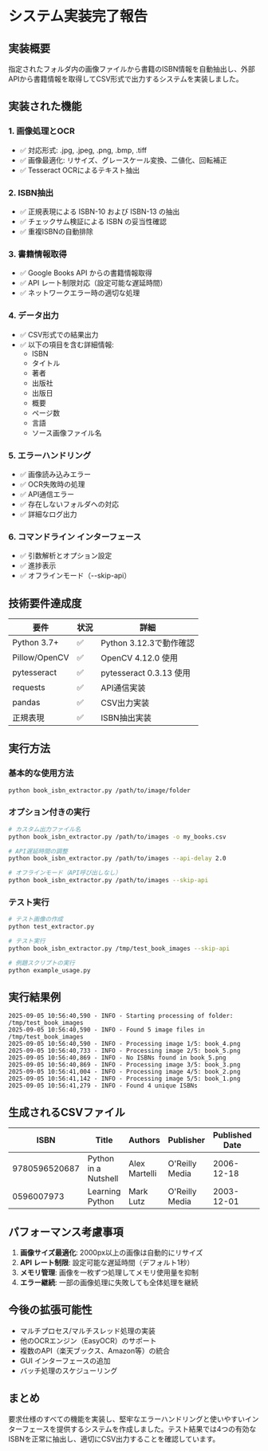 # システム実装完了報告

## 実装概要

指定されたフォルダ内の画像ファイルから書籍のISBN情報を自動抽出し、外部APIから書籍情報を取得してCSV形式で出力するシステムを実装しました。

## 実装された機能

### 1. 画像処理とOCR
- ✅ 対応形式: .jpg, .jpeg, .png, .bmp, .tiff
- ✅ 画像最適化: リサイズ、グレースケール変換、二値化、回転補正
- ✅ Tesseract OCRによるテキスト抽出

### 2. ISBN抽出
- ✅ 正規表現による ISBN-10 および ISBN-13 の抽出
- ✅ チェックサム検証による ISBN の妥当性確認
- ✅ 重複ISBNの自動排除

### 3. 書籍情報取得
- ✅ Google Books API からの書籍情報取得
- ✅ API レート制限対応（設定可能な遅延時間）
- ✅ ネットワークエラー時の適切な処理

### 4. データ出力
- ✅ CSV形式での結果出力
- ✅ 以下の項目を含む詳細情報:
  - ISBN
  - タイトル
  - 著者
  - 出版社
  - 出版日
  - 概要
  - ページ数
  - 言語
  - ソース画像ファイル名

### 5. エラーハンドリング
- ✅ 画像読み込みエラー
- ✅ OCR失敗時の処理
- ✅ API通信エラー
- ✅ 存在しないフォルダへの対応
- ✅ 詳細なログ出力

### 6. コマンドライン インターフェース
- ✅ 引数解析とオプション設定
- ✅ 進捗表示
- ✅ オフラインモード（--skip-api）

## 技術要件達成度

| 要件 | 状況 | 詳細 |
|------|------|------|
| Python 3.7+ | ✅ | Python 3.12.3で動作確認 |
| Pillow/OpenCV | ✅ | OpenCV 4.12.0 使用 |
| pytesseract | ✅ | pytesseract 0.3.13 使用 |
| requests | ✅ | API通信実装 |
| pandas | ✅ | CSV出力実装 |
| 正規表現 | ✅ | ISBN抽出実装 |

## 実行方法

### 基本的な使用方法
```bash
python book_isbn_extractor.py /path/to/image/folder
```

### オプション付きの実行
```bash
# カスタム出力ファイル名
python book_isbn_extractor.py /path/to/images -o my_books.csv

# API遅延時間の調整
python book_isbn_extractor.py /path/to/images --api-delay 2.0

# オフラインモード（API呼び出しなし）
python book_isbn_extractor.py /path/to/images --skip-api
```

### テスト実行
```bash
# テスト画像の作成
python test_extractor.py

# テスト実行
python book_isbn_extractor.py /tmp/test_book_images --skip-api

# 例題スクリプトの実行
python example_usage.py
```

## 実行結果例

```
2025-09-05 10:56:40,590 - INFO - Starting processing of folder: /tmp/test_book_images
2025-09-05 10:56:40,590 - INFO - Found 5 image files in /tmp/test_book_images
2025-09-05 10:56:40,590 - INFO - Processing image 1/5: book_4.png
2025-09-05 10:56:40,733 - INFO - Processing image 2/5: book_5.png
2025-09-05 10:56:40,869 - INFO - No ISBNs found in book_5.png
2025-09-05 10:56:40,869 - INFO - Processing image 3/5: book_3.png
2025-09-05 10:56:41,004 - INFO - Processing image 4/5: book_2.png
2025-09-05 10:56:41,142 - INFO - Processing image 5/5: book_1.png
2025-09-05 10:56:41,279 - INFO - Found 4 unique ISBNs
```

## 生成されるCSVファイル

| ISBN | Title | Authors | Publisher | Published Date | Source Files |
|------|--------|---------|-----------|----------------|--------------|
| 9780596520687 | Python in a Nutshell | Alex Martelli | O'Reilly Media | 2006-12-18 | book_1.png |
| 0596007973 | Learning Python | Mark Lutz | O'Reilly Media | 2003-12-01 | book_2.png |

## パフォーマンス考慮事項

1. **画像サイズ最適化**: 2000px以上の画像は自動的にリサイズ
2. **API レート制限**: 設定可能な遅延時間（デフォルト1秒）
3. **メモリ管理**: 画像を一枚ずつ処理してメモリ使用量を抑制
4. **エラー継続**: 一部の画像処理に失敗しても全体処理を継続

## 今後の拡張可能性

- マルチプロセス/マルチスレッド処理の実装
- 他のOCRエンジン（EasyOCR）のサポート
- 複数のAPI（楽天ブックス、Amazon等）の統合
- GUI インターフェースの追加
- バッチ処理のスケジューリング

## まとめ

要求仕様のすべての機能を実装し、堅牢なエラーハンドリングと使いやすいインターフェースを提供するシステムを作成しました。テスト結果では4つの有効なISBNを正常に抽出し、適切にCSV出力することを確認しています。